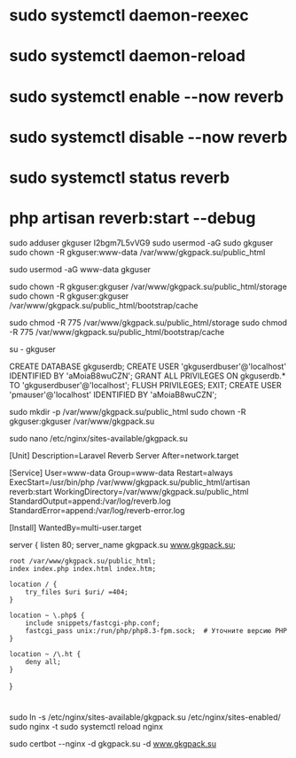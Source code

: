 # sudo systemctl daemon-reexec
# sudo systemctl daemon-reload
# sudo systemctl enable --now reverb
# sudo systemctl disable --now reverb
# sudo systemctl status reverb

# php artisan reverb:start --debug


sudo adduser gkguser    I2bgm7L5vVG9 
sudo usermod -aG sudo gkguser
 sudo chown -R gkguser:www-data /var/www/gkgpack.su/public_html

sudo usermod -aG www-data gkguser

sudo chown -R gkguser:gkguser /var/www/gkgpack.su/public_html/storage
sudo chown -R gkguser:gkguser /var/www/gkgpack.su/public_html/bootstrap/cache

sudo chmod -R 775 /var/www/gkgpack.su/public_html/storage
sudo chmod -R 775 /var/www/gkgpack.su/public_html/bootstrap/cache


su - gkguser

CREATE DATABASE gkguserdb;
CREATE USER 'gkguserdbuser'@'localhost' IDENTIFIED BY 'aMoiaB8wuCZN';
GRANT ALL PRIVILEGES ON gkguserdb.* TO 'gkguserdbuser'@'localhost';
FLUSH PRIVILEGES;
EXIT;
CREATE USER 'pmauser'@'localhost' IDENTIFIED BY 'aMoiaB8wuCZN';


sudo mkdir -p /var/www/gkgpack.su/public_html
sudo chown -R gkguser:gkguser /var/www/gkgpack.su

sudo nano /etc/nginx/sites-available/gkgpack.su



[Unit]
Description=Laravel Reverb Server
After=network.target

[Service]
User=www-data
Group=www-data
Restart=always
ExecStart=/usr/bin/php /var/www/gkgpack.su/public_html/artisan reverb:start
WorkingDirectory=/var/www/gkgpack.su/public_html
StandardOutput=append:/var/log/reverb.log
StandardError=append:/var/log/reverb-error.log

[Install]
WantedBy=multi-user.target













server {
    listen 80;
    server_name gkgpack.su www.gkgpack.su;

    root /var/www/gkgpack.su/public_html;
    index index.php index.html index.htm;

    location / {
        try_files $uri $uri/ =404;
    }

    location ~ \.php$ {
        include snippets/fastcgi-php.conf;
        fastcgi_pass unix:/run/php/php8.3-fpm.sock;  # Уточните версию PHP
    }

    location ~ /\.ht {
        deny all;
    }
}



# 
sudo ln -s /etc/nginx/sites-available/gkgpack.su /etc/nginx/sites-enabled/
sudo nginx -t
sudo systemctl reload nginx

sudo certbot --nginx -d gkgpack.su -d www.gkgpack.su